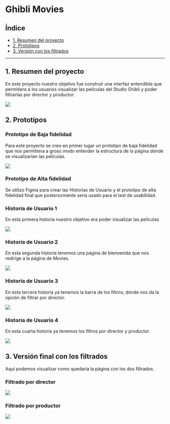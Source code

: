 # Ghibli Movies

## Índice

* [1. Resumen del proyecto](#2-resumen-del-proyecto)
* [2. Prototipos](#2-prototipos)
* [3. Versión con los filtrados](#3-version-con-los-filtrados)


***

## 1. Resumen del proyecto

En este proyecto nuestro objetivo fue construir una interfaz entendible que 
permitiera a los usuarios visualizar las películas del Studio Ghibli y poder 
filtrarlas por director y productor.


![](https://static.metacritic.com/images/gallery_photos/default/s2263_gplanding_1589499689.jpg)

## 2. Prototipos

### Prototipo de Baja fidelidad

Para este proyecto se creo en primer lugar un prototipo de baja fidelidad que 
nos permitiera a groso modo entender la estructura de la página dónde se 
visualizarían las películas.

![](./src/img/New%20Wireframe%201.png)

### Prototipo de Alta fidelidad

Se utilizo Figma para crear las Historias de Usuario y el prototipo de alta fidelidad 
final que posteriormente sería usado para el test de usabilidad.

### Historia de Usuario 1

En esta primera historia nuestro objetivo era poder visualizar las películas

![](./src/img/WhatsApp%20Image%202023-05-17%20at%2016.39.02.jpeg)

### Historia de Usuario 2

En esta segunda historia tenemos una página de bienvenida que nos redirige a la página de Movies.

![](./src/img/WhatsApp%20Image%202023-05-17%20at%2016.55.02.jpeg)

### Historia de Usuario 3

En esta tercera historia ya tenemos la barra de los filtros, dónde nos da la opción de filtrar por director. 

![](./src/img/WhatsApp%20Image%202023-05-17%20at%2016.57.37.jpeg)

### Historia de Usuario 4

En esta cuarta historia ya tenemos los filtros por director y productor.

![](./src/img/WhatsApp%20Image%202023-05-17%20at%2017.00.45.jpeg)

## 3. Versión final con los filtrados

Aquí podemos visualizar como quedaría la página con los dos filtrados. 

### Filtrado por director

![](./src/img/Captura%20de%20pantalla%202023-05-17%20171836.png)

### Filtrado por productor

![](./src/img/Captura%20de%20pantalla%202023-05-17%20172348.png)














